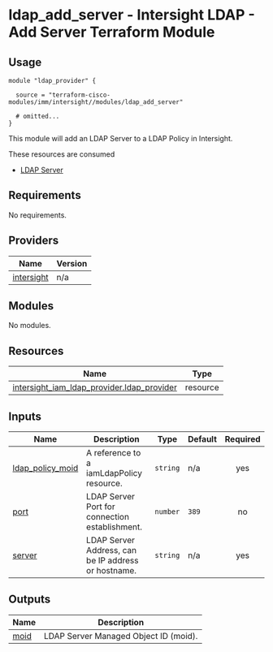 # ldap_add_server - Intersight LDAP - Add Server Terraform Module

## Usage

```hcl
module "ldap_provider" {

  source = "terraform-cisco-modules/imm/intersight//modules/ldap_add_server"

  # omitted...
}
```

This module will add an LDAP Server to a LDAP Policy in Intersight.

These resources are consumed

* [LDAP Server](https://registry.terraform.io/providers/CiscoDevNet/intersight/latest/docs/resources/iam_ldap_provider)

<!-- BEGINNING OF PRE-COMMIT-TERRAFORM DOCS HOOK -->
## Requirements

No requirements.

## Providers

| Name | Version |
|------|---------|
| <a name="provider_intersight"></a> [intersight](#provider\_intersight) | n/a |

## Modules

No modules.

## Resources

| Name | Type |
|------|------|
| [intersight_iam_ldap_provider.ldap_provider](https://registry.terraform.io/providers/CiscoDevNet/intersight/latest/docs/resources/iam_ldap_provider) | resource |

## Inputs

| Name | Description | Type | Default | Required |
|------|-------------|------|---------|:--------:|
| <a name="input_ldap_policy_moid"></a> [ldap\_policy\_moid](#input\_ldap\_policy\_moid) | A reference to a iamLdapPolicy resource. | `string` | n/a | yes |
| <a name="input_port"></a> [port](#input\_port) | LDAP Server Port for connection establishment. | `number` | `389` | no |
| <a name="input_server"></a> [server](#input\_server) | LDAP Server Address, can be IP address or hostname. | `string` | n/a | yes |

## Outputs

| Name | Description |
|------|-------------|
| <a name="output_moid"></a> [moid](#output\_moid) | LDAP Server Managed Object ID (moid). |
<!-- END OF PRE-COMMIT-TERRAFORM DOCS HOOK -->
